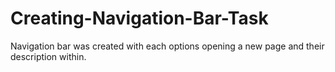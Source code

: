 # Creating-Navigation-Bar-Task
 Navigation bar was created with each options opening a new page and their description within.
